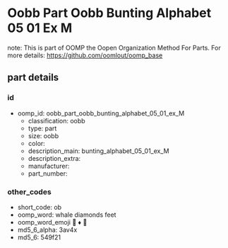 # Oobb Part Oobb Bunting Alphabet 05 01 Ex M  

note: This is part of OOMP the Oopen Organization Method For Parts. For more details: https://github.com/oomlout/oomp_base

##  part details





### id
* oomp_id: oobb_part_oobb_bunting_alphabet_05_01_ex_M
  * classification: oobb
  * type: part
  * size: oobb
  * color: 
  * description_main: bunting_alphabet_05_01_ex_M
  * description_extra: 
  * manufacturer: 
  * part_number: 

### other_codes
* short_code: ob
* oomp_word: whale diamonds feet
* oomp_word_emoji :whale: :diamonds: :feet:
* md5_6_alpha: 3av4x
* md5_6: 549f21